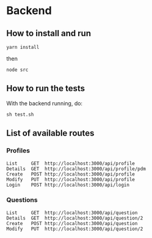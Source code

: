 # Backend

## How to install and run

```
yarn install
```

then

```
node src
```

## How to run the tests

With the backend running, do:

```
sh test.sh
```

## List of available routes

### Profiles

```
List     GET  http://localhost:3000/api/profile
Details  GET  http://localhost:3000/api/profile/pdm
Create   POST http://localhost:3000/api/profile
Modify   PUT  http://localhost:3000/api/profile
Login    POST http://localhost:3000/api/login
```

### Questions

```
List     GET  http://localhost:3000/api/question
Details  GET  http://localhost:3000/api/question/2
Create   POST http://localhost:3000/api/question
Modify   PUT  http://localhost:3000/api/question/2
```
